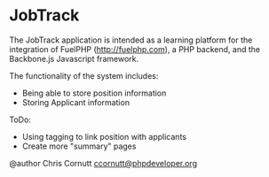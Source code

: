 JobTrack
===================

The JobTrack application is intended as a learning platform for the integration of FuelPHP (http://fuelphp.com),
a PHP backend, and the Backbone.js Javascript framework.

The functionality of the system includes:
- Being able to store position information
- Storing Applicant information

ToDo:
- Using tagging to link position with applicants
- Create more "summary" pages

@author Chris Cornutt <ccornutt@phpdeveloper.org>
